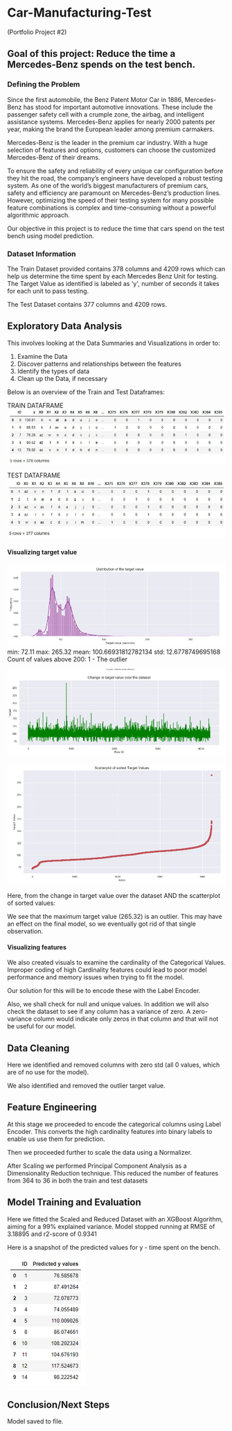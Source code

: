 # Car-Manufacturing-Test
(Portfolio Project #2)


## Goal of this project: Reduce the time a Mercedes-Benz spends on the test bench.



### Defining the Problem

Since the first automobile, the Benz Patent Motor Car in 1886, Mercedes-Benz has stood for important automotive innovations. These include the passenger safety cell with a crumple zone, the airbag, and intelligent assistance systems. Mercedes-Benz applies for nearly 2000 patents per year, making the brand the European leader among premium carmakers.

Mercedes-Benz is the leader in the premium car industry. With a huge selection of features and options, customers can choose the customized Mercedes-Benz of their dreams.

To ensure the safety and reliability of every unique car configuration before they hit the road, the company’s engineers have developed a robust testing system. As one of the world’s biggest manufacturers of premium cars, safety and efficiency are paramount on Mercedes-Benz’s production lines. However, optimizing the speed of their testing system for many possible feature combinations is complex and time-consuming without a powerful algorithmic approach.

Our objective in this project is to reduce the time that cars spend on the test bench using model prediction.



### Dataset Information

The Train Dataset provided contains 378 columns and 4209 rows which can help us determine the time spent by each Mercedes Benz Unit for testing. The Target Value as identified is labeled as 'y', number of seconds it takes for each unit to pass testing.

The Test Dataset contains 377 columns and 4209 rows.

## Exploratory Data Analysis

This involves looking at the Data Summaries and Visualizations in order to:

1. Examine the Data
2. Discover patterns and relationships between the features
3. Identify the types of data
4. Clean up the Data, if necessary


Below is an overview of the Train and Test Dataframes:


TRAIN DATAFRAME
![alt text](https://github.com/ovokpus/Car-Manufacturing-Test/blob/master/images/train_data_head.jpg)

TEST DATAFRAME
![alt text](https://github.com/ovokpus/Car-Manufacturing-Test/blob/master/images/test_data_head.jpg)

#### Visualizing target value

![alt text](https://github.com/ovokpus/Car-Manufacturing-Test/blob/master/images/target_value_distribution.jpg)
min: 72.11 
max: 265.32 
mean: 100.66931812782134 
std: 12.6778749695168
Count of values above 200: 1 - The outlier

![alt text](https://github.com/ovokpus/Car-Manufacturing-Test/blob/master/images/target_values_change.jpg)

![alt text](https://github.com/ovokpus/Car-Manufacturing-Test/blob/master/images/target_values_sorted.jpg)

Here, from the change in target value over the dataset AND the scatterplot of sorted values:

We see that the maximum target value (265.32) is an outlier. This may have an effect on the final model, so we eventually got rid of that single observation.


#### Visualizing features

We also created visuals to examine the cardinality of the Categorical Values. Improper coding of high Cardinality features could lead to poor model performance and memory issues when trying to fit the model.

Our solution for this will be to encode these with the Label Encoder.

Also, we shall check for null and unique values. In addition we will also check the dataset to see if any column has a variance of zero. A zero-variance column would indicate only zeros in that column and that will not be useful for our model.

## Data Cleaning

Here we identified and removed columns with zero std (all 0 values, which are of no use for the model).

We also identified and removed the outlier target value.


## Feature Engineering

At this stage we proceeded to encode the categorical columns using Label Encoder. This converts the high cardinality features into binary labels to enable us use them for prediction.

Then we proceeded further to scale the data using a Normalizer.

After Scaling we performed Principal Component Analysis as a Dimensionality Reduction technique. This reduced the number of features from 364 to 36 in both the train and test datasets



## Model Training and Evaluation

Here we fitted the Scaled and Reduced Dataset with an XGBoost Algorithm, aiming for a 99% explained variance. Model stopped running at RMSE of 3.18895 and r2-score of 0.9341

Here is a snapshot of the predicted values for y - time spent on the bench.

![alt text](https://github.com/ovokpus/Car-Manufacturing-Test/blob/master/images/model_snapshot.jpg)


## Conclusion/Next Steps

Model saved to file.
